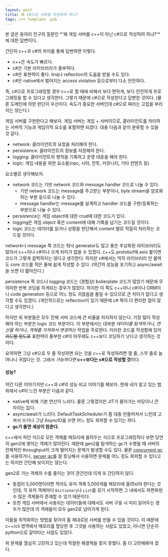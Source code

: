 ```yaml
---
layout: post
title: 왜 c#으로 서버를 작성하려 하나?
tags: c++ template -pub
---
```


본 글은 동아리 친구의 질문인 *'왜 게임 서버를 c++이 아닌 c#으로 작성하려 하냐?'*에 대한 답변이다.

간단히 c++과 c#의 차이를 통해 답변하면 이렇다.

- c++은 속도가 빠르다.
- c#은 기본 라이브러리가 풍부하다.
- c#은 표현력이 좋다. linq나 reflection의 도움을 받을 수도 있다.
- c#은 native에서 벌어지는 access violation 등으로부터 다소 안전하다.

즉, c#으로 프로그래밍할 경우 c++로 할 때에 비해서 보다 편하게, 보다 안전하게 프로그래밍을 할 수 있다고 생각한다. 그렇기 때문에 c#으로 작성한다고 답변한 것이다. (물론 도메인에 의한 판단이 우선이다. 속도가 중요한 서버인데 c#으로 짜라는 고집을 부리지는 않는다.)

게임 서버를 구현한다고 해보자. 게임 서버는 게임 + 서버이므로, 클라이언트를 처리하는 서버적 기능과 게임이적 요소를 포함하면 되겠다. 대충 다음과 같이 분류할 수 있을 것 같다.

- network: 클라이언트의 요청을 처리해야 한다.
- persistence: 클라이언트의 정보를 저장해야 한다.
- logging: 클라이언트의 행적을 기록하고 운영 대응을 해야 한다.
- logic: 게임 내용을 위한 요소들(npc, 시야, 전투, 커뮤니티, 기타 컨텐츠 등)

요소별로 생각해보자.

- network 코드는 기반 network 코드와 message handler 코드로 나눌 수 있다.
  - 기반 network 코드는 message를 주고받는 부분이나, byte stream을 암호화하는 부분 등으로 나눌 수 있다.
  - message handler는 message를 설계하고 handler 코드를 구현/등록하는 부분으로 나눌 수 있다.
- persistence는 게임 object에 대한 crud에 대한 코드가 있다.
- logging은 게임 object 혹은 content에 대해 기록을 남기는 코드일 것이다.
- logic 코드는 데이터를 읽거나 상황을 판단해서 content 별로 적절히 처리하는 코드일 것이다.

network나 message 쪽 코드는 워낙 generator도 많고 좋은 추상화된 라이브러리도 많아서 c++이나 c#이나 크게 차이가 없을 수 있겠다. c++도 protobuf에 asio 붙이면 코드가 그렇게 끔찍하지는 않다고 생각한다. 하지만 c#에서는 딱히 라이브러리 안 붙여도 core 코드를 적은 줄에 쉽게 작성할 수 있다. (약간의 성능을 포기하고 async/await을 쓰면 더 짧아진다.)

persistence 쪽 코드나 logging 코드는 (경험상) bolierplate 코드가 많았기 때문에 무의미한 반복 코딩을 하게되는 경우가 많았다. 하지만 이 쪽도 c++아니 c#이나 ORM이나 code generation 등으로 어느 정도 귀찮음을 줄일 수 있으므로 큰 차이가 없다고 생각할 수도 있겠다. (개인적으로는 reflection이 있기 때문에 c# 쪽이 더 편리한 점이 많다고 생각한다.)

하지만 위 부분들은 모두 전체 서버 코드에 큰 비율을 차지하지 않는다. 가장 많이 작성해야 하는 부분은 logic 코드 부분이다. 이 부분에서는 대부분 *데이터를 탐색하거나*, *연산을 하거나*, *객체를 가져와서 변경하는* 작업을 주로한다. 이러한 코드를 작성함에 있어 ~~과도할 정도로~~ 표현력이 풍부한 c#이 아무래도 c++보다 코딩하기 낫다고 생각하는 것이다.

요약하면 그냥 c#으로 두 줄 작성하면 되는 것을 c++로 작성하려면 열 줄, 스무 줄로 늘어나니 귀찮다는 것. 그래서 *가능하다면* **c++보다는 c#으로 작성할 것**이다.

#### 성능?

약간 다른 이야기지만 c++과 c#의 성능 비교 이야기를 해보자. 현재 내가 알고 있는 범위에서 c#이 느린 부분은 다음과 같다.

- native에 비해 기본 연산이 느리다. 물론 그렇겠지만 JIT가 돌아가는 마당이니 큰 차이는 없다.
- async/await가 느리다. DefaultTaskScheduler가 좀 대충 만들어져서 느린데 고쳐서 쓰거나 그냥 AsyncIO를 쓰면 어느 정도 회피할 수 있기는 하다.
- **gc가 돌면 세상이 멈춘다.**

c++에서 하던 식으로 모든 객체를 메모리에 올려두는 식으로 프로그래밍하다 보면 당연히 gen2에 쌓이는 객체가 많아진다. 때문에 gen2를 탐색하는 gc가 수행될 때 서버의 전체적인 throughput이 크게 떨어지는 문제가 발생할 수도 있다. 물론 [concurrent gc](http://msdn.microsoft.com/en-us/library/ee787088.aspx#concurrent_garbage_collection)를 사용하거나, [server gc](http://msdn.microsoft.com/en-us/library/ee787088.aspx#workstation_and_server_garbage_collection)를 잘 튜닝해서 사용하면 문제를 어느 정도 회피할 수 있다고는 하지만 간단해 보이지는 않는다.

gen2로 가는 객체의 수를 줄이는 것이 관건인데 이게 또 간단하지 않다.

- 동접이 5,000명이라면 적어도 유저 객체 5,000개를 메모리에 올려놔야 한다는 것인데, 각 유저 객체마다 `Dictionary`나 `List`를 갖기 시작하면 그 내에서도 파편화된 수 많은 객체들이 존재할 수 있기 때문이다.
- 또한 게임 서버에서 사용되는 데이터들에 대해서도 서버 구동 시 미리 읽어두는 경우가 많은데 이 객체들이 모두 gen2로 넘어가게 된다.

이들을 최적화하는 방법을 찾아야 좀 제대로된 서버를 만들 수 있을 것이다. 이 때문에 c++/cli 영역에서 메모리를 할당한 후 그것을 사용하는 사람도 있었고, 아니면 단순히 python으로 갈아타는 사람도 있었다.

위 문제를 열심히 고민하고 있는데 적절한 해결책을 찾지 못했다. 좀 더 고민해봐야 겠다.